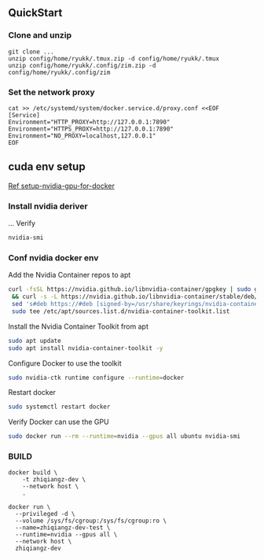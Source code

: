 ## QuickStart
### Clone and unzip 
```shell
git clone ... 
unzip config/home/ryukk/.tmux.zip -d config/home/ryukk/.tmux
unzip config/home/ryukk/.config/zim.zip -d config/home/ryukk/.config/zim

```

### Set the network proxy 

```shell
cat >> /etc/systemd/system/docker.service.d/proxy.conf <<EOF
[Service]
Environment="HTTP_PROXY=http://127.0.0.1:7890"
Environment="HTTPS_PROXY=http://127.0.0.1:7890"
Environment="NO_PROXY=localhost,127.0.0.1"
EOF
```

## cuda env setup
[Ref setup-nvidia-gpu-for-docker](https://www.gravee.dev/en/setup-nvidia-gpu-for-docker)

### Install nvidia deriver 
... Verify

```bash 
nvidia-smi
```

### Conf nvidia docker env
Add the Nvidia Container repos to apt

```bash
curl -fsSL https://nvidia.github.io/libnvidia-container/gpgkey | sudo gpg --dearmor -o /usr/share/keyrings/nvidia-container-toolkit-keyring.gpg \
 && curl -s -L https://nvidia.github.io/libnvidia-container/stable/deb/nvidia-container-toolkit.list | \
 sed 's#deb https://#deb [signed-by=/usr/share/keyrings/nvidia-container-toolkit-keyring.gpg] https://#g' | \
 sudo tee /etc/apt/sources.list.d/nvidia-container-toolkit.list
```

Install the Nvidia Container Toolkit from apt

```bash
sudo apt update
sudo apt install nvidia-container-toolkit -y
```

Configure Docker to use the toolkit

```bash
sudo nvidia-ctk runtime configure --runtime=docker
```

Restart docker

```bash
sudo systemctl restart docker
```

Verify Docker can use the GPU

```bash
sudo docker run --rm --runtime=nvidia --gpus all ubuntu nvidia-smi
```

### BUILD

```shell
docker build \
    -t zhiqiangz-dev \
    --network host \
    .

docker run \
  --privileged -d \
  --volume /sys/fs/cgroup:/sys/fs/cgroup:ro \
  --name=zhiqiangz-dev-test \
  --runtime=nvidia --gpus all \
  --network host \
  zhiqiangz-dev

``` 